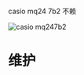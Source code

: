 #
casio mq24 7b2
不赖

![casio mq247b2](https://www.casio.com/content/dam/casio/product-info/locales/us/en/timepiece/product/watch/M/MQ/MQ2/mq-24-7b2ll/us-assets/MQ24-7B2.png.transform/main-visual-pc/image.png)
# 维护

